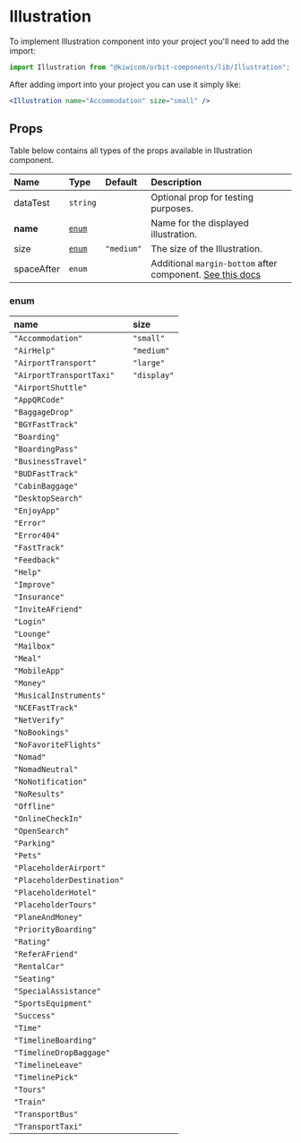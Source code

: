 # Illustration
To implement Illustration component into your project you'll need to add the import:
```jsx
import Illustration from "@kiwicom/orbit-components/lib/Illustration";
```
After adding import into your project you can use it simply like:
```jsx
<Illustration name="Accommodation" size="small" />
```
## Props
Table below contains all types of the props available in Illustration component.

| Name          | Type                             | Default         | Description                      |
| :------------ | :------------------------------- | :-------------- | :------------------------------- |
| dataTest      | `string`                         |                 | Optional prop for testing purposes.
| **name**      | [`enum`](#enum)                  |                 | Name for the displayed illustration.
| size          | [`enum`](#enum)                  | `"medium"`      | The size of the Illustration.
| spaceAfter    | `enum`                           |                 | Additional `margin-bottom` after component. [See this docs](https://github.com/kiwicom/orbit-components/tree/master/src/common/getSpacingToken)

### enum

| name                          | size           |
| :---------------------------- | :------------- |
| `"Accommodation"`             | `"small"`      |
| `"AirHelp"`                   | `"medium"`     |
| `"AirportTransport"`          | `"large"`      |
| `"AirportTransportTaxi"`      | `"display"`    |
| `"AirportShuttle"`            |
| `"AppQRCode"`                 |
| `"BaggageDrop"`               |
| `"BGYFastTrack"`              |
| `"Boarding"`                  |
| `"BoardingPass"`              |
| `"BusinessTravel"`            |
| `"BUDFastTrack"`              |
| `"CabinBaggage"`              |
| `"DesktopSearch"`             |
| `"EnjoyApp"`                  |
| `"Error"`                     |
| `"Error404"`                  |
| `"FastTrack"`                 |
| `"Feedback"`                  |
| `"Help"`                      |
| `"Improve"`                   |
| `"Insurance"`                 |
| `"InviteAFriend"`             |
| `"Login"`                     |
| `"Lounge"`                    |
| `"Mailbox"`                   |
| `"Meal"`                      |
| `"MobileApp"`                 |
| `"Money"`                     |
| `"MusicalInstruments"`        |
| `"NCEFastTrack"`              |
| `"NetVerify"`                 |
| `"NoBookings"`                |
| `"NoFavoriteFlights"`         |
| `"Nomad"`                     |
| `"NomadNeutral"`              |
| `"NoNotification"`            |
| `"NoResults"`                 |
| `"Offline"`                   |
| `"OnlineCheckIn"`             |
| `"OpenSearch"`                |
| `"Parking"`                   |
| `"Pets"`                      |
| `"PlaceholderAirport"`        |
| `"PlaceholderDestination"`    |
| `"PlaceholderHotel"`          |
| `"PlaceholderTours"`          |
| `"PlaneAndMoney"`             |
| `"PriorityBoarding"`          |
| `"Rating"`                    |
| `"ReferAFriend"`              |
| `"RentalCar"`                 |
| `"Seating"`                   |
| `"SpecialAssistance"`         |
| `"SportsEquipment"`           |
| `"Success"`                   |
| `"Time"`                      |
| `"TimelineBoarding"`          |
| `"TimelineDropBaggage"`       |
| `"TimelineLeave"`             |
| `"TimelinePick"`              |
| `"Tours"`                     |
| `"Train"`                     |
| `"TransportBus"`              |
| `"TransportTaxi"`             |
